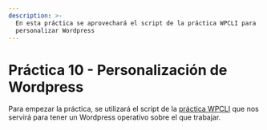 ```yaml
---
description: >-
  En esta práctica se aprovechará el script de la práctica WPCLI para
  personalizar Wordpress
---
```


# Práctica 10 - Personalización de Wordpress

Para empezar la práctica, se utilizará el script de la [práctica WPCLI](https://github.com/ivanmp-lm/IAW-Practica-WPCLI) que nos servirá para tener un Wordpress operativo sobre el que trabajar.





